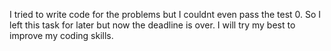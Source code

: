 I tried to write code for the problems but I couldnt even pass the test 0. So I left this task for later but now the deadline is over.
I will try my best to improve my coding skills.

